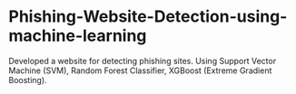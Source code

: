 # Phishing-Website-Detection-using-machine-learning
Developed a website for detecting phishing sites. Using Support Vector Machine (SVM), Random Forest Classifier, XGBoost (Extreme Gradient Boosting).
